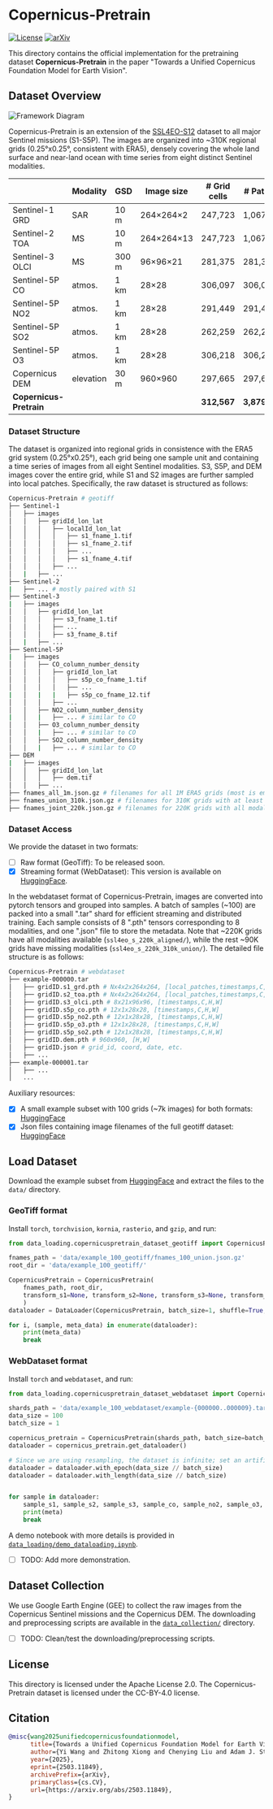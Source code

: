 # Copernicus-Pretrain

[![License](https://img.shields.io/badge/License-Apache_2.0-blue.svg)](https://opensource.org/licenses/Apache-2.0)
[![arXiv](https://img.shields.io/badge/arXiv-2503.11849-b31b1b.svg)](https://arxiv.org/abs/2503.11849)

This directory contains the official implementation for the pretraining dataset **Copernicus-Pretrain** in the paper "Towards a Unified Copernicus Foundation Model for Earth Vision".

## Dataset Overview

![Framework Diagram](../assets/data_main-1.png)

Copernicus-Pretrain is an extension of the [SSL4EO-S12](https://github.com/zhu-xlab/SSL4EO-S12) dataset to all major Sentinel missions (S1-S5P). The images are organized into ~310K regional grids (0.25°x0.25°, consistent with ERA5), densely covering the whole land surface and near-land ocean with time series from eight distinct Sentinel modalities.

|     |  Modality            | GSD   | Image size            | # Grid cells | # Patches | # Timestamps | # Total images |
|-----------|----------------------|-------|-----------------------|--------------|-----------|--------------|----------------|
| Sentinel-1 GRD  | SAR   | 10 m  | 264×264×2  | 247,723     | 1,067,267 | ~4          | 4,227,387     |
| Sentinel-2 TOA  | MS    | 10 m  | 264×264×13 | 247,723     | 1,067,267 | ~4          | 4,218,065     |
| Sentinel-3 OLCI | MS    | 300 m | 96×96×21   | 281,375     | 281,375   | ~8          | 2,189,561     |
| Sentinel-5P CO  | atmos.| 1 km  | 28×28      | 306,097     | 306,097   | 1–12        | 2,104,735     |
| Sentinel-5P NO2 | atmos.| 1 km  | 28×28      | 291,449     | 291,449   | 1–12        | 1,752,558     |
| Sentinel-5P SO2 | atmos.| 1 km  | 28×28      | 262,259     | 262,259   | 1–12        | 1,366,452     |
| Sentinel-5P O3  | atmos.| 1 km  | 28×28      | 306,218     | 306,218   | 1–12        | 2,556,631     |
| Copernicus DEM  | elevation | 30 m | 960×960   | 297,665     | 297,665   | 1           | 297,665       |
| **Copernicus-Pretrain** |  |  |  | **312,567** | **3,879,597** |  | **18,713,054** |

### Dataset Structure

The dataset is organized into regional grids in consistence with the ERA5 grid system (0.25°x0.25°), each grid being one sample unit and containing a time series of images from all eight Sentinel modalities. S3, S5P, and DEM images cover the entire grid, while S1 and S2 images are further sampled into local patches. Specifically, the raw dataset is structured as follows:

```bash
Copernicus-Pretrain # geotiff
├── Sentinel-1
│   ├── images
│   │   ├── gridId_lon_lat
│   │   │   ├── localId_lon_lat
│   │   │   │   ├── s1_fname_1.tif
│   │   │   │   ├── s1_fname_2.tif
│   │   │   │   ├── ...
│   │   │   │   ├── s1_fname_4.tif
│   │   │   ├── ...
│   |   ├── ...
├── Sentinel-2
|   ├── ... # mostly paired with S1
├── Sentinel-3
|   ├── images
│   │   ├── gridId_lon_lat
│   │   │   ├── s3_fname_1.tif
│   │   │   ├── ...
│   │   │   ├── s3_fname_8.tif
│   |   ├── ...
├── Sentinel-5P
|   ├── images
│   │   ├── CO_column_number_density
│   │   │   ├── gridId_lon_lat
│   │   │   │   ├── s5p_co_fname_1.tif
│   │   │   │   ├── ...
|   │   |   |   ├── s5p_co_fname_12.tif
│   │   │   ├── ...
│   │   ├── NO2_column_number_density
|   │   |   ├── ... # similar to CO
│   │   ├── O3_column_number_density
│   │   |   ├── ... # similar to CO
│   │   ├── SO2_column_number_density
│   │   |   ├── ... # similar to CO
├── DEM
|   ├── images
│   │   ├── gridId_lon_lat
│   │   │   ├── dem.tif
│   │   ├── ...
├── fnames_all_1m.json.gz # filenames for all 1M ERA5 grids (most is empty)
├── fnames_union_310k.json.gz # filenames for 310K grids with at least one modality
├── fnames_joint_220k.json.gz # filenames for 220K grids with all modalities
```

### Dataset Access

We provide the dataset in two formats:

- [ ] Raw format (GeoTiff): To be released soon.
- [x] Streaming format (WebDataset): This version is available on [HuggingFace](https://huggingface.co/datasets/wangyi111/Copernicus-Pretrain).

In the webdataset format of Copernicus-Pretrain, images are converted into pytorch tensors and grouped into samples. A batch of samples (~100) are packed into a small ".tar" shard for efficient streaming and distributed training. Each sample consists of 8 ".pth" tensors corresponding to 8 modalities, and one ".json" file to store the metadata. Note that ~220K grids have all modalities available (`ssl4eo_s_220k_aligned/`), while the rest ~90K grids have missing modalities (`ssl4eo_s_220k_310k_union/`).  The detailed file structure is as follows:

```bash
Copernicus-Pretrain # webdataset
├── example-000000.tar
│   ├── gridID.s1_grd.pth # Nx4x2x264x264, [local_patches,timestamps,C,H,W]
│   ├── gridID.s2_toa.pth # Nx4x2x264x264, [local_patches,timestamps,C,H,W]
│   ├── gridID.s3_olci.pth # 8x21x96x96, [timestamps,C,H,W]
│   ├── gridID.s5p_co.pth # 12x1x28x28, [timestamps,C,H,W]
│   ├── gridID.s5p_no2.pth # 12x1x28x28, [timestamps,C,H,W]
│   ├── gridID.s5p_o3.pth # 12x1x28x28, [timestamps,C,H,W]
│   ├── gridID.s5p_so2.pth # 12x1x28x28, [timestamps,C,H,W]
│   ├── gridID.dem.pth # 960x960, [H,W]
│   ├── gridID.json # grid_id, coord, date, etc.
│   ├── ...
├── example-000001.tar
│   ├── ...
│   ...
```

Auxiliary resources:

- [x] A small example subset with 100 grids (~7k images) for both formats: [HuggingFace](https://huggingface.co/datasets/wangyi111/Copernicus-Pretrain/tree/main/example_100_grids)
- [x] Json files containing image filenames of the full geotiff dataset: [HuggingFace](https://huggingface.co/datasets/wangyi111/Copernicus-Pretrain/tree/main)

## Load Dataset

Download the example subset from [HuggingFace](https://huggingface.co/datasets/wangyi111/Copernicus-Pretrain/tree/main/example_100_grids) and extract the files to the `data/` directory.

### GeoTiff format

Install `torch`, `torchvision`, `kornia`, `rasterio`, and `gzip`, and run:

```python
from data_loading.copernicuspretrain_dataset_geotiff import CopernicusPretrain

fnames_path = 'data/example_100_geotiff/fnames_100_union.json.gz'
root_dir = 'data/example_100_geotiff/'

CopernicusPretrain = CopernicusPretrain(
    fnames_path, root_dir, 
    transform_s1=None, transform_s2=None, transform_s3=None, transform_s5p=None, transform_dem=None
    )
dataloader = DataLoader(CopernicusPretrain, batch_size=1, shuffle=True, num_workers=2) # batch size can only be 1 because of varying number of images per grid

for i, (sample, meta_data) in enumerate(dataloader):
    print(meta_data)
    break
```

### WebDataset format

Install `torch` and `webdataset`, and run:

```python
from data_loading.copernicuspretrain_dataset_webdataset import CopernicusPretrain

shards_path = 'data/example_100_webdataset/example-{000000..000009}.tar'
data_size = 100
batch_size = 1

copernicus_pretrain = CopernicusPretrain(shards_path, batch_size=batch_size, num_workers=2, shuffle=10, shardshuffle=True, resampled=True)
dataloader = copernicus_pretrain.get_dataloader()

# Since we are using resampling, the dataset is infinite; set an artificial epoch size.
dataloader = dataloader.with_epoch(data_size // batch_size)
dataloader = dataloader.with_length(data_size // batch_size)


for sample in dataloader:
    sample_s1, sample_s2, sample_s3, sample_co, sample_no2, sample_o3, sample_so2, sample_dem, meta = sample
    print(meta)
    break
```

A demo notebook with more details is provided in [`data_loading/demo_dataloading.ipynb`](data_loading/demo_dataloading.ipynb).

- [ ] TODO: Add more demonstration.

## Dataset Collection

We use Google Earth Engine (GEE) to collect the raw images from the Copernicus Sentinel missions and the Copernicus DEM. The downloading and preprocessing scripts are available in the [`data_collection/`](data_collection/) directory.

- [ ] TODO: Clean/test the downloading/preprocessing scripts.

## License

This directory is licensed under the Apache License 2.0. The Copernicus-Pretrain dataset is licensed under the CC-BY-4.0 license.

## Citation

```bibtex
@misc{wang2025unifiedcopernicusfoundationmodel,
      title={Towards a Unified Copernicus Foundation Model for Earth Vision}, 
      author={Yi Wang and Zhitong Xiong and Chenying Liu and Adam J. Stewart and Thomas Dujardin and Nikolaos Ioannis Bountos and Angelos Zavras and Franziska Gerken and Ioannis Papoutsis and Laura Leal-Taixé and Xiao Xiang Zhu},
      year={2025},
      eprint={2503.11849},
      archivePrefix={arXiv},
      primaryClass={cs.CV},
      url={https://arxiv.org/abs/2503.11849}, 
}
```
